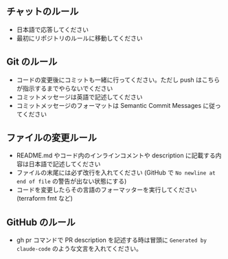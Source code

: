 ## チャットのルール

* 日本語で応答してください
* 最初にリポジトリのルールに移動してください

## Git のルール

* コードの変更後にコミットも一緒に行ってください。ただし push はこちらが指示するまでやらないでください
* コミットメッセージは英語で記述してください
* コミットメッセージのフォーマットは Semantic Commit Messages に従ってください

## ファイルの変更ルール

* README.md やコード内のインラインコメントや description に記載する内容は日本語で記述してください
* ファイルの末尾には必ず改行を入れてください (GitHub で `No newline at end of file` の警告が出ない状態にする)
* コードを変更したらその言語のフォーマッターを実行してください (terraform fmt など)

## GitHub のルール

* gh pr コマンドで PR description を記述する時は冒頭に `Generated by claude-code` のような文言を入れてください。
